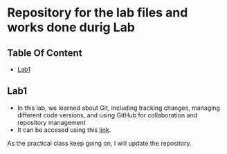 # Repository for the lab files and works done durig Lab

## Table Of Content
- [Lab1](#lab1)


## Lab1
- In this lab, we learned about Git, including tracking changes, managing different code versions, and using GitHub for collaboration and repository management
- It can be accesed using this [link](https://github.com/poudel-yubaraj/dotnet-lab/tree/main/lab1).

As the practical class keep  going on, I will update the repository.

